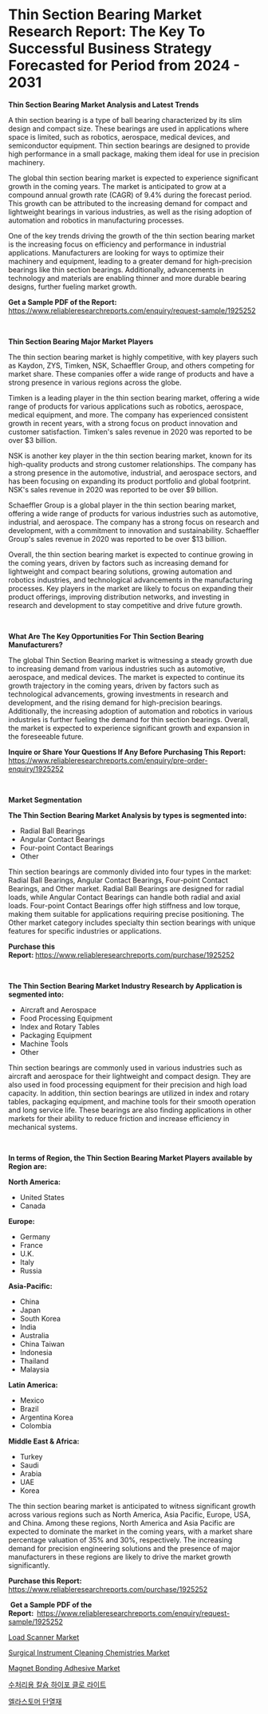 <p><h1>Thin Section Bearing Market Research Report: The Key To Successful Business Strategy Forecasted for Period from 2024 - 2031</h1></p><p><strong>Thin Section Bearing Market Analysis and Latest Trends</strong></p>
<p><p>A thin section bearing is a type of ball bearing characterized by its slim design and compact size. These bearings are used in applications where space is limited, such as robotics, aerospace, medical devices, and semiconductor equipment. Thin section bearings are designed to provide high performance in a small package, making them ideal for use in precision machinery.</p><p>The global thin section bearing market is expected to experience significant growth in the coming years. The market is anticipated to grow at a compound annual growth rate (CAGR) of 9.4% during the forecast period. This growth can be attributed to the increasing demand for compact and lightweight bearings in various industries, as well as the rising adoption of automation and robotics in manufacturing processes.</p><p>One of the key trends driving the growth of the thin section bearing market is the increasing focus on efficiency and performance in industrial applications. Manufacturers are looking for ways to optimize their machinery and equipment, leading to a greater demand for high-precision bearings like thin section bearings. Additionally, advancements in technology and materials are enabling thinner and more durable bearing designs, further fueling market growth.</p></p>
<p><strong>Get a Sample PDF of the Report:&nbsp;</strong> <a href="https://www.reliableresearchreports.com/enquiry/request-sample/1925252">https://www.reliableresearchreports.com/enquiry/request-sample/1925252</a></p>
<p>&nbsp;</p>
<p><strong>Thin Section Bearing Major Market Players</strong></p>
<p><p>The thin section bearing market is highly competitive, with key players such as Kaydon, ZYS, Timken, NSK, Schaeffler Group, and others competing for market share. These companies offer a wide range of products and have a strong presence in various regions across the globe.</p><p>Timken is a leading player in the thin section bearing market, offering a wide range of products for various applications such as robotics, aerospace, medical equipment, and more. The company has experienced consistent growth in recent years, with a strong focus on product innovation and customer satisfaction. Timken's sales revenue in 2020 was reported to be over $3 billion.</p><p>NSK is another key player in the thin section bearing market, known for its high-quality products and strong customer relationships. The company has a strong presence in the automotive, industrial, and aerospace sectors, and has been focusing on expanding its product portfolio and global footprint. NSK's sales revenue in 2020 was reported to be over $9 billion.</p><p>Schaeffler Group is a global player in the thin section bearing market, offering a wide range of products for various industries such as automotive, industrial, and aerospace. The company has a strong focus on research and development, with a commitment to innovation and sustainability. Schaeffler Group's sales revenue in 2020 was reported to be over $13 billion.</p><p>Overall, the thin section bearing market is expected to continue growing in the coming years, driven by factors such as increasing demand for lightweight and compact bearing solutions, growing automation and robotics industries, and technological advancements in the manufacturing processes. Key players in the market are likely to focus on expanding their product offerings, improving distribution networks, and investing in research and development to stay competitive and drive future growth.</p></p>
<p>&nbsp;</p>
<p><strong>What Are The Key Opportunities For Thin Section Bearing Manufacturers?</strong></p>
<p><p>The global Thin Section Bearing market is witnessing a steady growth due to increasing demand from various industries such as automotive, aerospace, and medical devices. The market is expected to continue its growth trajectory in the coming years, driven by factors such as technological advancements, growing investments in research and development, and the rising demand for high-precision bearings. Additionally, the increasing adoption of automation and robotics in various industries is further fueling the demand for thin section bearings. Overall, the market is expected to experience significant growth and expansion in the foreseeable future.</p></p>
<p><strong>Inquire or Share Your Questions If Any Before Purchasing This Report:</strong> <a href="https://www.reliableresearchreports.com/enquiry/pre-order-enquiry/1925252">https://www.reliableresearchreports.com/enquiry/pre-order-enquiry/1925252</a></p>
<p>&nbsp;</p>
<p><strong>Market Segmentation</strong></p>
<p><strong>The Thin Section Bearing Market Analysis by types is segmented into:</strong></p>
<p><ul><li>Radial Ball Bearings</li><li>Angular Contact Bearings</li><li>Four-point Contact Bearings</li><li>Other</li></ul></p>
<p><p>Thin section bearings are commonly divided into four types in the market: Radial Ball Bearings, Angular Contact Bearings, Four-point Contact Bearings, and Other market. Radial Ball Bearings are designed for radial loads, while Angular Contact Bearings can handle both radial and axial loads. Four-point Contact Bearings offer high stiffness and low torque, making them suitable for applications requiring precise positioning. The Other market category includes specialty thin section bearings with unique features for specific industries or applications.</p></p>
<p><strong>Purchase this Report:&nbsp;</strong><a href="https://www.reliableresearchreports.com/purchase/1925252">https://www.reliableresearchreports.com/purchase/1925252</a></p>
<p>&nbsp;</p>
<p><strong>The Thin Section Bearing Market Industry Research by Application is segmented into:</strong></p>
<p><ul><li>Aircraft and Aerospace</li><li>Food Processing Equipment</li><li>Index and Rotary Tables</li><li>Packaging Equipment</li><li>Machine Tools</li><li>Other</li></ul></p>
<p><p>Thin section bearings are commonly used in various industries such as aircraft and aerospace for their lightweight and compact design. They are also used in food processing equipment for their precision and high load capacity. In addition, thin section bearings are utilized in index and rotary tables, packaging equipment, and machine tools for their smooth operation and long service life. These bearings are also finding applications in other markets for their ability to reduce friction and increase efficiency in mechanical systems.</p></p>
<p>&nbsp;</p>
<p><strong>In terms of Region, the Thin Section Bearing Market Players available by Region are:</strong></p>
<p>
    <p> <strong> North America: </strong>
        <ul>
            <li>United States</li>
            <li>Canada</li>
        </ul>
        </p> 
    <p> <strong> Europe: </strong>
        <ul>
            <li>Germany</li>
            <li>France</li>
            <li>U.K.</li>
            <li>Italy</li>
            <li>Russia</li>
        </ul>
        </p> 
    <p> <strong> Asia-Pacific: </strong>
        <ul>
            <li>China</li>
            <li>Japan</li>
            <li>South Korea</li>
            <li>India</li>
            <li>Australia</li>
            <li>China Taiwan</li>
            <li>Indonesia</li>
            <li>Thailand</li>
            <li>Malaysia</li>
        </ul>
        </p> 
    <p> <strong> Latin America: </strong>
        <ul>
            <li>Mexico</li>
            <li>Brazil</li>
            <li>Argentina Korea</li>
            <li>Colombia</li>
        </ul>
        </p> 
    <p> <strong> Middle East & Africa: </strong>
        <ul>
            <li>Turkey</li>
            <li>Saudi</li>
            <li>Arabia</li>
            <li>UAE</li>
            <li>Korea</li>
        </ul>
    </p>
    </p>
<p><p>The thin section bearing market is anticipated to witness significant growth across various regions such as North America, Asia Pacific, Europe, USA, and China. Among these regions, North America and Asia Pacific are expected to dominate the market in the coming years, with a market share percentage valuation of 35% and 30%, respectively. The increasing demand for precision engineering solutions and the presence of major manufacturers in these regions are likely to drive the market growth significantly.</p></p>
<p><strong>Purchase this Report: </strong><a href="https://www.reliableresearchreports.com/purchase/1925252">https://www.reliableresearchreports.com/purchase/1925252</a></p>
<p>&nbsp;<strong>Get a Sample PDF of the Report:&nbsp;&nbsp;</strong><a href="https://www.reliableresearchreports.com/enquiry/request-sample/1925252">https://www.reliableresearchreports.com/enquiry/request-sample/1925252</a></p>
<p><strong></strong></p>
<p><p><a href="https://unruly-ladybug-44b.notion.site/Load-Scanner-Market-Furnish-Information-about-Market-Size-Market-Share-Market-Dynamics-and-Projec-432a7b91431746f4bca1f0e1bcf9296a">Load Scanner Market</a></p><p><a href="https://view.publitas.com/reportprime-1/surgical-instrument-cleaning-chemistries-market-dynamics-2024-2031-also-about-its-market-trends-projections-and-opportunities/">Surgical Instrument Cleaning Chemistries Market</a></p><p><a href="https://cute-banjo-8ca.notion.site/Magnet-Bonding-Adhesive-Market-Size-2024-2031-Global-Industrial-Analysis-Key-Geographical-Regions-55ba5e61de9c4e94bffde4ed0f4decf4">Magnet Bonding Adhesive Market</a></p><p><a href="https://medium.com/@hzoldrz75165644/%EC%88%98%EC%86%8C%EC%82%B4%ED%99%94%EC%B9%BC%EC%8A%98%EC%9D%84-%EC%9D%B4%EC%9A%A9%ED%95%9C-%EC%88%98%EC%B2%98%EB%A6%AC-%EC%8B%9C%EC%9E%A5-%EB%B3%B4%EA%B3%A0%EC%84%9C%EB%8A%94-%EC%9D%B4-%EC%8B%9C%EC%9E%A5%EC%9D%98-%EC%B5%9C%EC%8B%A0-%EB%8F%99%ED%96%A5%EA%B3%BC-%EC%84%B1%EC%9E%A5-%EA%B8%B0%ED%9A%8C%EB%A5%BC-%EB%93%9C%EB%9F%AC%EB%83%85%EB%8B%88%EB%8B%A4-6e39de3a3221">수처리용 칼슘 하이포 클로 라이트</a></p><p><a href="https://medium.com/@robandloriedavis/%ED%83%84%EC%84%B1-%EC%97%B4-%EC%A0%88%EC%97%B0-%EC%8B%9C%EC%9E%A5-%EB%B3%B4%EA%B3%A0%EC%84%9C%EB%8A%94-%EC%9D%B4-%EC%8B%9C%EC%9E%A5%EC%9D%98-%EC%B5%9C%EC%8B%A0-%ED%8A%B8%EB%A0%8C%EB%93%9C%EC%99%80-%EC%84%B1%EC%9E%A5-%EA%B8%B0%ED%9A%8C%EB%A5%BC-%EB%B3%B4%EC%97%AC%EC%A4%8D%EB%8B%88%EB%8B%A4-1176d3dcc8d7">엘라스토머 단열재</a></p></p>